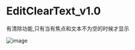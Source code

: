 # EditClearText_v1.0
有清除功能,只有当有焦点和文本不为空的时候才显示

![image](https://github.com/fenxiaohang/PullDemo/blob/master/GIF.gif )  
